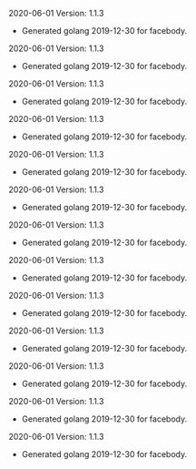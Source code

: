 2020-06-01 Version: 1.1.3
- Generated golang 2019-12-30 for facebody.

2020-06-01 Version: 1.1.3
- Generated golang 2019-12-30 for facebody.

2020-06-01 Version: 1.1.3
- Generated golang 2019-12-30 for facebody.

2020-06-01 Version: 1.1.3
- Generated golang 2019-12-30 for facebody.

2020-06-01 Version: 1.1.3
- Generated golang 2019-12-30 for facebody.

2020-06-01 Version: 1.1.3
- Generated golang 2019-12-30 for facebody.

2020-06-01 Version: 1.1.3
- Generated golang 2019-12-30 for facebody.

2020-06-01 Version: 1.1.3
- Generated golang 2019-12-30 for facebody.

2020-06-01 Version: 1.1.3
- Generated golang 2019-12-30 for facebody.

2020-06-01 Version: 1.1.3
- Generated golang 2019-12-30 for facebody.

2020-06-01 Version: 1.1.3
- Generated golang 2019-12-30 for facebody.

2020-06-01 Version: 1.1.3
- Generated golang 2019-12-30 for facebody.

2020-06-01 Version: 1.1.3
- Generated golang 2019-12-30 for facebody.

